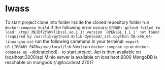 # lwass
To start project clone into folder
Inside the cloned repository folder run ```docker-compose build```
If the following error occurs: 
  ```ERROR: gcloud failed to load: /tmp/_MEIDfZfsW/libssl.so.1.1: version `OPENSSL_1_1_1' not found (required by /usr/lib/python3.8/lib-dynload/_ssl.cpython-38-x86_64-linux-gnu.so)```
run the following command in your terminal: ```export LD_LIBRARY_PATH=/usr/local/lib```
Next run ```docker-compose up``` or  ```docker-compose up -d```(detatched) - to start project.
Api is then available on localhost:3000/api
Minio server is available on lcoalhsot:9000
MongoDB is reachable on mongodb://<username>:<password>@localhost:27017
